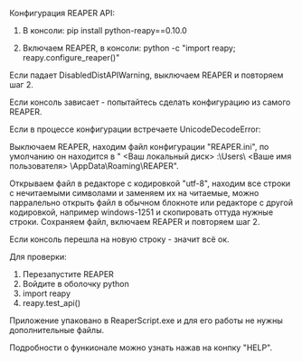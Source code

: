 Конфигурация REAPER API:

1) В консоли: pip install python-reapy==0.10.0

2) Включаем REAPER, в консоли: python -c "import reapy; reapy.configure_reaper()"

Если падает DisabledDistAPIWarning, выключаем REAPER и повторяем шаг 2.

Если консоль зависает - попытайтесь сделать конфигурацию из самого REAPER.

Если в процессе конфигурации встречаете UnicodeDecodeError:

Выключаем REAPER, находим файл конфигурации "REAPER.ini", по умолчанию он находится в " <Ваш локальный диск> :\Users\ <Ваше имя пользователя> \AppData\Roaming\REAPER".

Открываем файл в редакторе с кодировкой "utf-8", находим все строки с нечитаемыми символами и заменяем их на читаемые, можно парралельно открыть файл в обычном блокноте или редакторе с другой кодировкой, например windows-1251 и скопировать оттуда нужные строки. Сохраняем файл, включаем REAPER и повторяем шаг 2.

Если консоль перешла на новую строку - значит всё ок.

Для проверки: 
1) Перезапустите REAPER
2) Войдите в оболочку python
3) import reapy
4) reapy.test_api()

Приложение упаковано в ReaperScript.exe и для его работы не нужны дополнительные файлы.

Подробности о функионале можно узнать нажав на конпку "HELP".

